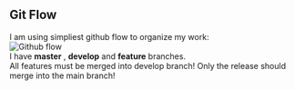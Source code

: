 ## Git Flow  
I am using simpliest github flow to organize my work:  
![Github flow](https://scilifelab.github.io/software-development/img/github-flow.png)  
I have **master** , **develop** and **feature** branches.   
All features must be merged into develop branch!
Only the release should merge into the main branch!
